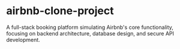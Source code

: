 # airbnb-clone-project
A full-stack booking platform simulating Airbnb's core functionality, focusing on backend architecture, database design, and secure API development.  
